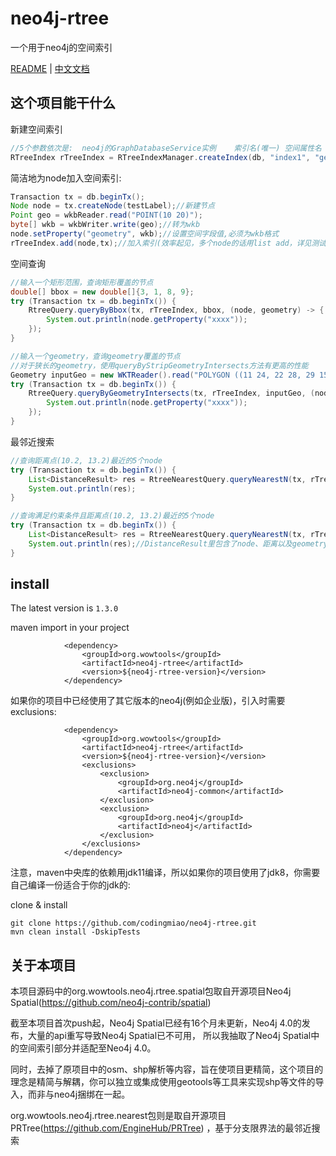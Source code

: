 # neo4j-rtree
一个用于neo4j的空间索引

[README](README.md) | [中文文档](README_zh.md)

## 这个项目能干什么

新建空间索引
~~~java
//5个参数依次是:  neo4j的GraphDatabaseService实例    索引名(唯一) 空间属性名   rtree最大子节点数 最大缓存geometry对象数
RTreeIndex rTreeIndex = RTreeIndexManager.createIndex(db, "index1", "geometry", 64, 1024);
~~~


简洁地为node加入空间索引:
~~~java
Transaction tx = db.beginTx();
Node node = tx.createNode(testLabel);//新建节点
Point geo = wkbReader.read("POINT(10 20)");
byte[] wkb = wkbWriter.write(geo);//转为wkb
node.setProperty("geometry", wkb);//设置空间字段值,必须为wkb格式
rTreeIndex.add(node,tx);//加入索引(效率起见，多个node的话用list add，详见测试用例)

~~~

空间查询
~~~java
//输入一个矩形范围，查询矩形覆盖的节点
double[] bbox = new double[]{3, 1, 8, 9};
try (Transaction tx = db.beginTx()) {
    RtreeQuery.queryByBbox(tx, rTreeIndex, bbox, (node, geometry) -> {
        System.out.println(node.getProperty("xxxx"));
    });
}
~~~

~~~java
//输入一个geometry，查询geometry覆盖的节点
//对于狭长的geometry，使用queryByStripGeometryIntersects方法有更高的性能
Geometry inputGeo = new WKTReader().read("POLYGON ((11 24, 22 28, 29 15, 11 24))");
try (Transaction tx = db.beginTx()) {
    RtreeQuery.queryByGeometryIntersects(tx, rTreeIndex, inputGeo, (node, geometry) -> {
        System.out.println(node.getProperty("xxxx"));
    });
}
~~~

最邻近搜索
~~~java
//查询距离点(10.2, 13.2)最近的5个node
try (Transaction tx = db.beginTx()) {
    List<DistanceResult> res = RtreeNearestQuery.queryNearestN(tx, rTreeIndex, 10.2, 13.2, 5, (node, geometry) -> true);
    System.out.println(res);
}

~~~
~~~java
//查询满足约束条件且距离点(10.2, 13.2)最近的5个node
try (Transaction tx = db.beginTx()) {
    List<DistanceResult> res = RtreeNearestQuery.queryNearestN(tx, rTreeIndex, 10.2, 13.2, 5, (node, geometry) -> geometry.getCoordinate().x<10);
    System.out.println(res);//DistanceResult里包含了node、距离以及geometry，详见测试用例
}
~~~



## install
The latest version is `1.3.0`

maven import in your project
```
            <dependency>
                <groupId>org.wowtools</groupId>
                <artifactId>neo4j-rtree</artifactId>
                <version>${neo4j-rtree-version}</version>
            </dependency>
```
如果你的项目中已经使用了其它版本的neo4j(例如企业版)，引入时需要exclusions:
```
            <dependency>
                <groupId>org.wowtools</groupId>
                <artifactId>neo4j-rtree</artifactId>
                <version>${neo4j-rtree-version}</version>
                <exclusions>
                    <exclusion>
                        <groupId>org.neo4j</groupId>
                        <artifactId>neo4j-common</artifactId>
                    </exclusion>
                    <exclusion>
                        <groupId>org.neo4j</groupId>
                        <artifactId>neo4j</artifactId>
                    </exclusion>
                </exclusions>
            </dependency>
```

注意，maven中央库的依赖用jdk11编译，所以如果你的项目使用了jdk8，你需要自己编译一份适合于你的jdk的:

clone & install

```
git clone https://github.com/codingmiao/neo4j-rtree.git
mvn clean install -DskipTests

```


## 关于本项目
本项目源码中的org.wowtools.neo4j.rtree.spatial包取自开源项目Neo4j Spatial(https://github.com/neo4j-contrib/spatial)

截至本项目首次push起，Neo4j Spatial已经有16个月未更新，Neo4j 4.0的发布，大量的api重写导致Neo4j Spatial已不可用，
所以我抽取了Neo4j Spatial中的空间索引部分并适配至Neo4j 4.0。

同时，去掉了原项目中的osm、shp解析等内容，旨在使项目更精简，这个项目的理念是精简与解耦，你可以独立或集成使用geotools等工具来实现shp等文件的导入，而非与neo4j捆绑在一起。

org.wowtools.neo4j.rtree.nearest包则是取自开源项目PRTree(https://github.com/EngineHub/PRTree)
，基于分支限界法的最邻近搜索

